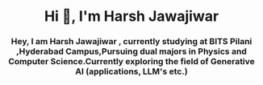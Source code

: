 <h1 align="center">Hi 👋, I'm Harsh Jawajiwar</h1>
<h3 align="center">Hey, I am Harsh Jawajiwar , currently studying at BITS Pilani ,Hyderabad Campus,Pursuing dual majors in Physics and Computer Science.Currently exploring the field of Generative AI (applications, LLM's etc.)</h3>

